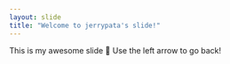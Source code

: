 ```yaml
---
layout: slide
title: "Welcome to jerrypata's slide!"
---
```

This is my awesome slide :tada:
Use the left arrow to go back!

